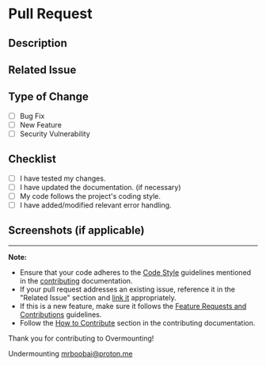 # Pull Request

## Description

<!-- Provide a clear and concise description of your changes. -->

## Related Issue

<!-- Reference the issue this pull request addresses, if applicable. -->

## Type of Change

- [ ] Bug Fix
- [ ] New Feature
- [ ] Security Vulnerability

## Checklist

- [ ] I have tested my changes.
- [ ] I have updated the documentation. (if necessary)
- [ ] My code follows the project's coding style.
- [ ] I have added/modified relevant error handling.

## Screenshots (if applicable)

<!-- Include screenshots to visually represent your changes, if applicable. -->

---

**Note:**

- Ensure that your code adheres to the [Code Style](#code-style) guidelines mentioned in the [contributing](#) documentation.
- If your pull request addresses an existing issue, reference it in the "Related Issue" section and [link it](https://docs.github.com/articles/closing-issues-using-keywords) appropriately.
- If this is a new feature, make sure it follows the [Feature Requests and Contributions](#feature-requests-and-contributions) guidelines.
- Follow the [How to Contribute](#how-to-contribute) section in the contributing documentation.

Thank you for contributing to Overmounting!

Undermounting
mrboobai@proton.me

